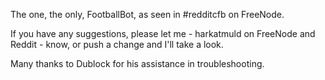 The one, the only, FootballBot, as seen in #redditcfb on FreeNode.

If you have any suggestions, please let me - harkatmuld on FreeNode and Reddit - know, or push a change and I'll take a look.

Many thanks to Dublock for his assistance in troubleshooting.
